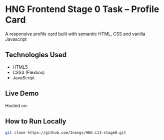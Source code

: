 # HNG Frontend Stage 0 Task – Profile Card

A responsive profile card built with semantic HTML, CSS and vanilla Javascript

## Technologies Used

- HTML5
- CSS3 (Flexbox)
- JavaScript

## Live Demo

Hosted on:

## How to Run Locally

```bash
git clone https://github.com/Inengs/HNG-i13-stage0.git
```
